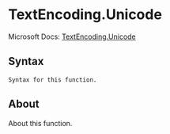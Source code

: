 # TextEncoding.Unicode

Microsoft Docs: [TextEncoding.Unicode](https://docs.microsoft.com/en-us/powerquery-m/textencoding-unicode)

## Syntax

```
Syntax for this function.
```

## About

About this function.

